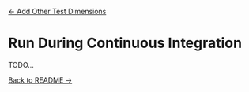 [← Add Other Test Dimensions](add-other-dimensions.md)

# Run During Continuous Integration

TODO...

[Back to README →](../README.md)


